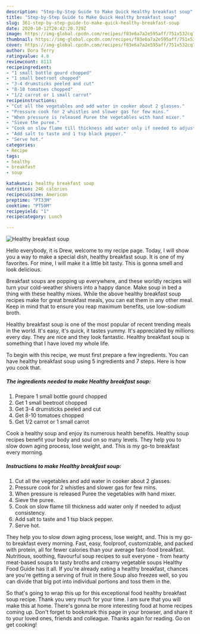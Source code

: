 ```yaml
---
description: "Step-by-Step Guide to Make Quick Healthy breakfast soup"
title: "Step-by-Step Guide to Make Quick Healthy breakfast soup"
slug: 361-step-by-step-guide-to-make-quick-healthy-breakfast-soup
date: 2020-10-12T20:42:20.729Z
image: https://img-global.cpcdn.com/recipes/f83e6a7a2e595aff/751x532cq70/healthy-breakfast-soup-recipe-main-photo.jpg
thumbnail: https://img-global.cpcdn.com/recipes/f83e6a7a2e595aff/751x532cq70/healthy-breakfast-soup-recipe-main-photo.jpg
cover: https://img-global.cpcdn.com/recipes/f83e6a7a2e595aff/751x532cq70/healthy-breakfast-soup-recipe-main-photo.jpg
author: Dora Terry
ratingvalue: 4.8
reviewcount: 8113
recipeingredient:
- "1 small bottle gourd chopped"
- "1 small beetroot chopped"
- "3-4 drumsticks peeled and cut"
- "8-10 tomatoes chopped"
- "1/2 carrot or 1 small carrot"
recipeinstructions:
- "Cut all the vegetables and add water in cooker about 2 glasses."
- "Pressure cook for 2 whistles and slower gas for few mins."
- "When pressure is released Puree the vegetables with hand mixer."
- "Sieve the puree."
- "Cook on slow flame till thickness add water only if needed to adjust consistency."
- "Add salt to taste and 1 tsp black pepper."
- "Serve hot."
categories:
- Recipe
tags:
- healthy
- breakfast
- soup

katakunci: healthy breakfast soup 
nutrition: 246 calories
recipecuisine: American
preptime: "PT33M"
cooktime: "PT50M"
recipeyield: "1"
recipecategory: Lunch

---
```



![Healthy breakfast soup](https://img-global.cpcdn.com/recipes/f83e6a7a2e595aff/751x532cq70/healthy-breakfast-soup-recipe-main-photo.jpg)

Hello everybody, it is Drew, welcome to my recipe page. Today, I will show you a way to make a special dish, healthy breakfast soup. It is one of my favorites. For mine, I will make it a little bit tasty. This is gonna smell and look delicious.

Breakfast soups are popping up everywhere, and these worldly recipes will turn your cold-weather shivers into a happy dance. Make soup in bed a thing with these healthy mixes. While the above healthy breakfast soup recipes make for great breakfast meals, you can eat them in any other meal. Keep in mind that to ensure you reap maximum benefits, use low-sodium broth.

Healthy breakfast soup is one of the most popular of recent trending meals in the world. It's easy, it's quick, it tastes yummy. It's appreciated by millions every day. They are nice and they look fantastic. Healthy breakfast soup is something that I have loved my whole life.


To begin with this recipe, we must first prepare a few ingredients. You can have healthy breakfast soup using 5 ingredients and 7 steps. Here is how you cook that.

<!--inarticleads1-->

##### The ingredients needed to make Healthy breakfast soup:

1. Prepare 1 small bottle gourd chopped
1. Get 1 small beetroot chopped
1. Get 3-4 drumsticks peeled and cut
1. Get 8-10 tomatoes chopped
1. Get 1/2 carrot or 1 small carrot


Cook a healthy soup and enjoy its numerous health benefits. Healthy soup recipes benefit your body and soul on so many levels. They help you to slow down aging process, lose weight, and. This is my go-to breakfast every morning. 

<!--inarticleads2-->

##### Instructions to make Healthy breakfast soup:

1. Cut all the vegetables and add water in cooker about 2 glasses.
1. Pressure cook for 2 whistles and slower gas for few mins.
1. When pressure is released Puree the vegetables with hand mixer.
1. Sieve the puree.
1. Cook on slow flame till thickness add water only if needed to adjust consistency.
1. Add salt to taste and 1 tsp black pepper.
1. Serve hot.


They help you to slow down aging process, lose weight, and. This is my go-to breakfast every morning. Fast, easy, foolproof, customizable, and packed with protein, all for fewer calories than your average fast-food breakfast. Nutritious, soothing, flavourful soup recipes to suit everyone - from hearty meat-based soups to tasty broths and creamy vegetable soups Healthy Food Guide has it all. If you&#39;re already eating a healthy breakfast, chances are you&#39;re getting a serving of fruit in there Soup also freezes well, so you can divide that big pot into individual portions and toss them in the. 

So that's going to wrap this up for this exceptional food healthy breakfast soup recipe. Thank you very much for your time. I am sure that you will make this at home. There's gonna be more interesting food at home recipes coming up. Don't forget to bookmark this page in your browser, and share it to your loved ones, friends and colleague. Thanks again for reading. Go on get cooking!
